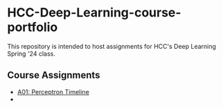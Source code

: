 # HCC-Deep-Learning-course-portfolio

This repository is intended to host assignments for HCC's Deep Learning Spring '24 class. 

## Course Assignments

- [A01: Perceptron Timeline](https://github.com/TLeonidas/HCC-Deep-Learning-course-portfolio/blob/main/A01_ITA2376.pptx)
- 
